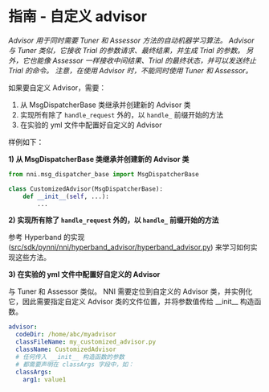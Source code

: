 # **指南** - 自定义 advisor

*Advisor 用于同时需要 Tuner 和 Assessor 方法的自动机器学习算法。 Advisor 与 Tuner 类似，它接收 Trial 的参数请求、最终结果，并生成 Trial 的参数。 另外，它也能像 Assessor 一样接收中间结果、Trial 的最终状态，并可以发送终止 Trial 的命令。 注意，在使用 Advisor 时，不能同时使用 Tuner 和 Assessor。*

如果要自定义 Advisor，需要：

1. 从 MsgDispatcherBase 类继承并创建新的 Advisor 类
2. 实现所有除了 `handle_request` 外的，以 `handle_` 前缀开始的方法
3. 在实验的 yml 文件中配置好自定义的 Advisor

样例如下：

**1) 从 MsgDispatcherBase 类继承并创建新的 Advisor 类**

```python
from nni.msg_dispatcher_base import MsgDispatcherBase

class CustomizedAdvisor(MsgDispatcherBase):
    def __init__(self, ...):
        ...
```

**2) 实现所有除了 `handle_request` 外的，以 `handle_` 前缀开始的方法**

参考 Hyperband 的实现 ([src/sdk/pynni/nni/hyperband_advisor/hyperband_advisor.py](../../src/sdk/pynni/nni/hyperband_advisor/hyperband_advisor.py)) 来学习如何实现这些方法。

**3) 在实验的 yml 文件中配置好自定义的 Advisor**

与 Tuner 和 Assessor 类似。 NNI 需要定位到自定义的 Advisor 类，并实例化它，因此需要指定自定义 Advisor 类的文件位置，并将参数值传给 \_\_init__ 构造函数。

```yaml
advisor:
  codeDir: /home/abc/myadvisor
  classFileName: my_customized_advisor.py
  className: CustomizedAdvisor
  # 任何传入 __init__ 构造函数的参数
  # 都需要声明在 classArgs 字段中，如：
  classArgs:
    arg1: value1
```